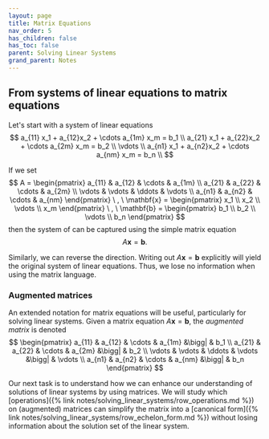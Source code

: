 ```yaml
---
layout: page
title: Matrix Equations
nav_order: 5
has_children: false
has_toc: false
parent: Solving Linear Systems
grand_parent: Notes
---
```


## From systems of linear equations to matrix equations 

Let's start with a system of linear equations 
$$
    a_{11} x_1 + a_{12}x_2 + \cdots a_{1m} x_m = b_1 \\
    a_{21} x_1 + a_{22}x_2 + \cdots a_{2m} x_m = b_2 \\
    \vdots \\
    a_{n1} x_1 + a_{n2}x_2 + \cdots a_{nm} x_m = b_n \\
$$

If we set 
$$
    A = 
    \begin{pmatrix} 
    a_{11} & a_{12} & \cdots & a_{1m} \\
    a_{21} & a_{22} & \cdots & a_{2m} \\
    \vdots & \vdots & \ddots & \vdots \\
    a_{n1} & a_{n2} & \cdots & a_{nm}
    \end{pmatrix} \ , \ 
    \mathbf{x} = 
    \begin{pmatrix} 
    x_1 \\ 
    x_2 \\
    \vdots \\ 
    x_m 
    \end{pmatrix} \ , \
    \mathbf{b} = 
    \begin{pmatrix} 
    b_1 \\ 
    b_2 \\
    \vdots \\ 
    b_n 
    \end{pmatrix}
$$
then the system of can be captured using the simple matrix equation 
$$
    A \mathbf{x} = \mathbf{b}. 
$$

Similarly, we can reverse the direction. Writing out $A \mathbf{x} = \mathbf{b}$ explicitly 
will yield the original system of linear equations. Thus, we lose no information when using 
the matrix language. 

### Augmented matrices 

An extended notation for matrix equations will be useful, particularly for solving linear systems. Given 
a matrix equation $A \mathbf{x} = \mathbf{b}$, the *augmented matrix* is denoted 
$$
\begin{pmatrix}
    a_{11} & a_{12} & \cdots & a_{1m} &\bigg| & b_1 \\
    a_{21} & a_{22} & \cdots & a_{2m} &\bigg| & b_2 \\
    \vdots & \vdots & \ddots & \vdots &\bigg| & \vdots \\
    a_{n1} & a_{n2} & \cdots & a_{nm} &\bigg| & b_n 
\end{pmatrix}
$$

Our next task is to understand how we can enhance our understanding of solutions of linear systems 
by using matrices. We will study which [operations]({% link notes/solving_linear_systems/row_operations.md %}) on (augmented) matrices can simplify the 
matrix into a [canonical form]({% link notes/solving_linear_systems/row_echelon_form.md %})
without losing information about the solution set of the linear system. 